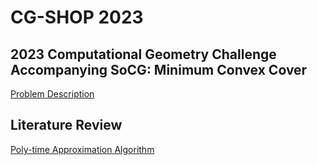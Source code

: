 # CG-SHOP 2023

## 2023 Computational Geometry Challenge Accompanying SoCG: Minimum Convex Cover

[Problem Description](https://cgshop.ibr.cs.tu-bs.de/competition/cg-shop-2022/#problem-description)

## Literature Review

[Poly-time Approximation Algorithm](https://github.com/benholmgren/cg-shop/blob/main/papers/lit-review/approx-algo.pdf)
